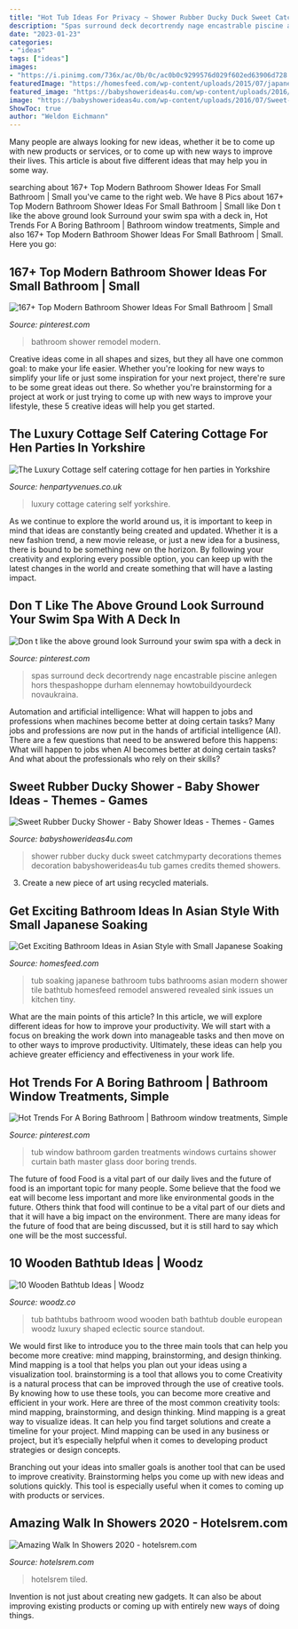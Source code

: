 ```yaml
---
title: "Hot Tub Ideas For Privacy ~ Shower Rubber Ducky Duck Sweet Catchmyparty Decorations Themes Decoration Babyshowerideas4u Tub Games Credits Themed Showers"
description: "Spas surround deck decortrendy nage encastrable piscine anlegen hors thespashoppe durham elennemay howtobuildyourdeck novaukraina"
date: "2023-01-23"
categories:
- "ideas"
tags: ["ideas"]
images:
- "https://i.pinimg.com/736x/ac/0b/0c/ac0b0c9299576d029f602ed63906d728.jpg"
featuredImage: "https://homesfeed.com/wp-content/uploads/2015/07/japanese-soaking-tub-small-in-silver-with-stairs-and-impressive-tile-on-bathroom-wall-suitable-for-small-bathroom-ideas.jpg"
featured_image: "https://babyshowerideas4u.com/wp-content/uploads/2016/07/Sweet-Rubber-Ducky-Shower-Tub.jpg"
image: "https://babyshowerideas4u.com/wp-content/uploads/2016/07/Sweet-Rubber-Ducky-Shower-Tub.jpg"
ShowToc: true
author: "Weldon Eichmann"
---
```



Many people are always looking for new ideas, whether it be to come up with new products or services, or to come up with new ways to improve their lives. This article is about five different ideas that may help you in some way.

	

		
searching about 167+ Top Modern Bathroom Shower Ideas For Small Bathroom | Small you've came to the right web. We have 8 Pics about 167+ Top Modern Bathroom Shower Ideas For Small Bathroom | Small like Don t like the above ground look Surround your swim spa with a deck in, Hot Trends For A Boring Bathroom | Bathroom window treatments, Simple and also 167+ Top Modern Bathroom Shower Ideas For Small Bathroom | Small. Here you go:
		
    
## 167+ Top Modern Bathroom Shower Ideas For Small Bathroom | Small

<img loading=lazy src="https://i.pinimg.com/736x/ac/0b/0c/ac0b0c9299576d029f602ed63906d728.jpg" onerror="this.onerror=null;this.src='https://tse1.mm.bing.net/th?id=OIP.qAgwh7CDFVPmso8uHwZLSgHaLH&amp;pid=15.1';" alt="167+ Top Modern Bathroom Shower Ideas For Small Bathroom | Small">

_Source: pinterest.com_

>bathroom shower remodel modern. 

	

Creative ideas come in all shapes and sizes, but they all have one common goal: to make your life easier. Whether you're looking for new ways to simplify your life or just some inspiration for your next project, there're sure to be some great ideas out there. So whether you're brainstorming for a project at work or just trying to come up with new ways to improve your lifestyle, these 5 creative ideas will help you get started.

    
## The Luxury Cottage Self Catering Cottage For Hen Parties In Yorkshire

<img loading=lazy src="https://www.henpartyvenues.co.uk/self-catering/the-luxury-cottage-1570201414-2.jpg" onerror="this.onerror=null;this.src='https://tse2.mm.bing.net/th?id=OIP.1hueuleEcRukLjcd3OOTeAHaE8&amp;pid=15.1';" alt="The Luxury Cottage self catering cottage for hen parties in Yorkshire">

_Source: henpartyvenues.co.uk_

>luxury cottage catering self yorkshire. 

	

As we continue to explore the world around us, it is important to keep in mind that ideas are constantly being created and updated. Whether it is a new fashion trend, a new movie release, or just a new idea for a business, there is bound to be something new on the horizon. By following your creativity and exploring every possible option, you can keep up with the latest changes in the world and create something that will have a lasting impact.

    
## Don T Like The Above Ground Look Surround Your Swim Spa With A Deck In

<img loading=lazy src="https://i.pinimg.com/736x/68/4c/45/684c45b1255d9b74b5ec172bf6f82fc6.jpg" onerror="this.onerror=null;this.src='https://tse1.mm.bing.net/th?id=OIP.q57aRS9SAtgcKf47J8qEVgHaLG&amp;pid=15.1';" alt="Don t like the above ground look Surround your swim spa with a deck in">

_Source: pinterest.com_

>spas surround deck decortrendy nage encastrable piscine anlegen hors thespashoppe durham elennemay howtobuildyourdeck novaukraina. 

	

Automation and artificial intelligence: What will happen to jobs and professions when machines become better at doing certain tasks?
Many jobs and professions are now put in the hands of artificial intelligence (AI). There are a few questions that need to be answered before this happens: What will happen to jobs when AI becomes better at doing certain tasks? And what about the professionals who rely on their skills?

    
## Sweet Rubber Ducky Shower - Baby Shower Ideas - Themes - Games

<img loading=lazy src="https://babyshowerideas4u.com/wp-content/uploads/2016/07/Sweet-Rubber-Ducky-Shower-Tub.jpg" onerror="this.onerror=null;this.src='https://tse3.mm.bing.net/th?id=OIP.pm4nMBrk3ct2QcW6W0OtoAHaLG&amp;pid=15.1';" alt="Sweet Rubber Ducky Shower - Baby Shower Ideas - Themes - Games">

_Source: babyshowerideas4u.com_

>shower rubber ducky duck sweet catchmyparty decorations themes decoration babyshowerideas4u tub games credits themed showers. 

	

3. Create a new piece of art using recycled materials.

    
## Get Exciting Bathroom Ideas In Asian Style With Small Japanese Soaking

<img loading=lazy src="https://homesfeed.com/wp-content/uploads/2015/07/japanese-soaking-tub-small-in-silver-with-stairs-and-impressive-tile-on-bathroom-wall-suitable-for-small-bathroom-ideas.jpg" onerror="this.onerror=null;this.src='https://tse3.mm.bing.net/th?id=OIP.rH1LLNsyuJjFqND_dhEskgHaKw&amp;pid=15.1';" alt="Get Exciting Bathroom Ideas in Asian Style with Small Japanese Soaking">

_Source: homesfeed.com_

>tub soaking japanese bathroom tubs bathrooms asian modern shower tile bathtub homesfeed remodel answered revealed sink issues un kitchen tiny. 

	

What are the main points of this article?
In this article, we will explore different ideas for how to improve your productivity. We will start with a focus on breaking the work down into manageable tasks and then move on to other ways to improve productivity. Ultimately, these ideas can help you achieve greater efficiency and effectiveness in your work life.

    
## Hot Trends For A Boring Bathroom | Bathroom Window Treatments, Simple

<img loading=lazy src="https://i.pinimg.com/736x/b9/0f/8d/b90f8de4fb669a4727fe21a2cac106ad--garden-tub-home-and-garden.jpg" onerror="this.onerror=null;this.src='https://tse2.mm.bing.net/th?id=OIP.PUtWxWIyb_AyIOEWPL2kfAHaLI&amp;pid=15.1';" alt="Hot Trends For A Boring Bathroom | Bathroom window treatments, Simple">

_Source: pinterest.com_

>tub window bathroom garden treatments windows curtains shower curtain bath master glass door boring trends. 

	

The future of food
Food is a vital part of our daily lives and the future of food is an important topic for many people. Some believe that the food we eat will become less important and more like environmental goods in the future. Others think that food will continue to be a vital part of our diets and that it will have a big impact on the environment. There are many ideas for the future of food that are being discussed, but it is still hard to say which one will be the most successful.

    
## 10 Wooden Bathtub Ideas | Woodz

<img loading=lazy src="http://www.woodz.co/wp-content/uploads/2016/04/Wooden-bathtube-ideas-8.jpg" onerror="this.onerror=null;this.src='https://tse4.mm.bing.net/th?id=OIP.LHaawNo7suj76dm3FJKddQHaFg&amp;pid=15.1';" alt="10 Wooden Bathtub Ideas | Woodz">

_Source: woodz.co_

>tub bathtubs bathroom wood wooden bath bathtub double european woodz luxury shaped eclectic source standout. 

	

We would first like to introduce you to the three main tools that can help you become more creative: mind mapping, brainstorming, and design thinking. Mind mapping is a tool that helps you plan out your ideas using a visualization tool. brainstorming is a tool that allows you to come
Creativity is a natural process that can be improved through the use of creative tools. By knowing how to use these tools, you can become more creative and efficient in your work. Here are three of the most common creativity tools: mind mapping, brainstorming, and design thinking.
Mind mapping is a great way to visualize ideas. It can help you find target solutions and create a timeline for your project. Mind mapping can be used in any business or project, but it’s especially helpful when it comes to developing product strategies or design concepts.

Branching out your ideas into smaller goals is another tool that can be used to improve creativity. Brainstorming helps you come up with new ideas and solutions quickly. This tool is especially useful when it comes to coming up with products or services.

    
## Amazing Walk In Showers 2020 - Hotelsrem.com

<img loading=lazy src="http://hotelsrem.com/wp-content/uploads/2020/06/amazing-walk-in-showers-luxury-bathroomgood-looking-small-designs-walk-showers-design-ideas-of-amazing-walk-in-showers.jpg" onerror="this.onerror=null;this.src='https://tse3.mm.bing.net/th?id=OIP._GcurCMjMRTkbz0MciVC4AHaJ4&amp;pid=15.1';" alt="Amazing Walk In Showers 2020 - hotelsrem.com">

_Source: hotelsrem.com_

>hotelsrem tiled. 

	

Invention is not just about creating new gadgets. It can also be about improving existing products or coming up with entirely new ways of doing things.

